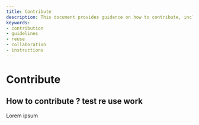 ```yaml
---
title: Contribute
description: This document provides guidance on how to contribute, including aspects of reuse and collaboration.
keywords:
- contribution
- guidelines
- reuse
- collaboration
- instructions
---
```


# Contribute

## How to contribute ?  test re use work

Lorem ipsum
